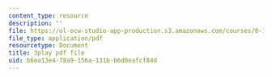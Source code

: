 ```yaml
---
content_type: resource
description: ''
file: https://ol-ocw-studio-app-production.s3.amazonaws.com/courses/8-13-14-experimental-physics-i-ii-junior-lab-fall-2016-spring-2017/b6ea13e478a9156a131bb6d0eafcf84d_fuHgW6Z4nW0.pdf
file_type: application/pdf
resourcetype: Document
title: 3play pdf file
uid: b6ea13e4-78a9-156a-131b-b6d0eafcf84d
---
```

